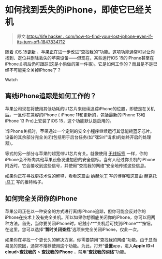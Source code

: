 # 如何找到丢失的iPhone，即使它已经关机

> 原文:[https://life hacker . com/how-to-find-your-lost-iphone-even-if-its-turn-off-1847834712](https://lifehacker.com/how-to-find-your-lost-iphone-even-if-its-turned-off-1847834712)

随着 [iOS 15更新](https://lifehacker.com/36-of-the-best-new-ios-15-features-for-iphone-1847674175) ，苹果正在进一步改进“查找我的”功能。这项功能通常可以让你找到、定位并删除丢失的苹果设备——但现在，某些运行iOS 15的iPhone甚至在iPhone关机后仍可跟踪(这是小偷做的第一件事)。它是如何工作的？而且是不是已经不可能完全关掉iPhone了？

Watch

## 离线iPhone追踪是如何工作的？

苹果公司现在将使用其低功耗的U1芯片来继续追踪iPhone的位置，即使是在关机后。一旦你在兼容的iPhone ( iPhone 11和更新的，包括最新的iPhone 13和iPhone 13 Pro)上安装了iOS 15，这个功能默认是启用的。

当iPhone关机时，苹果通过一个定制的安全小程序继续运行其低能耗蓝牙芯片。设备的其余部分完全关闭(包括用于后台任务(如“嘿Siri”请求)的始终开启的处理器)。

等式的另一部分与苹果的超宽带U1芯片有关。就像使用 [无线标签](https://lifehacker.com/can-airtags-be-hacked-1847774227) 一样，你的iPhone会不断向其他苹果设备发送加密的安全信标。当有人经过你关机的iPhone附近时，它会接收到这些信号，并使用“查找我的网络”安全地传递这些信息。

如果你正在寻找更技术性的解释，看看这篇由 [纳赫尔丁](https://naehrdine.blogspot.com/2021/09/always-on-processor-magic-how-find-my.html) 写的博客和这篇由 [赫克托·马丁](https://twitter.com/marcan42/status/1443792332654977026) 写的推特帖子。

## 如何完全关闭你的iPhone

苹果公司正在以一种安全的方式进行离线iPhone追踪，但你可能会反对你的iPhone在技术上没有完全关机。所以如果你想彻底关闭你的iPhone，你可以用两种方法。首先，当你要关闭iPhone时，轻触小**“关机后可找到iPhone**”按钮。在这里，您可以选择“**暂时关闭查找**”选项来完全关闭iPhone，仅此一次。

如果你在寻找一个更长久的解决方案，你需要禁用“查找我的网络”功能，由于显而易见的原因，通常不推荐使用这个功能。为此，打开“**设置**app，进入**Apple ID**>**I cloud**>**查找我的** > **查找我的iPhone** ，禁用“**查找我的网络**”功能。